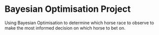 # Bayesian Optimisation Project
Using Bayesian Optimisation to determine which horse race to observe to make the most informed decision on which horse to bet on.
